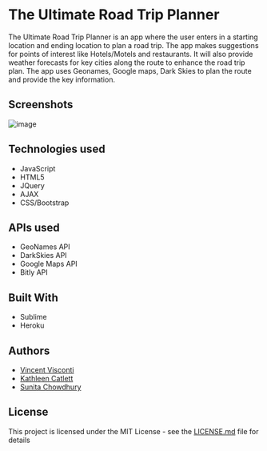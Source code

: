 # The Ultimate Road Trip Planner

The Ultimate Road Trip Planner is an app where the user enters in a starting location and ending location to plan a road trip. The app makes suggestions for points of interest like Hotels/Motels and restaurants. It will also provide weather forecasts for key cities along the route to enhance the road trip plan. The app uses Geonames, Google maps, Dark Skies to plan the route and provide the key information.

## Screenshots
![image](https://cloud.githubusercontent.com/assets/20932574/21952147/cf5b8b04-d9e2-11e6-8962-3a665cf8079a.png)

## Technologies used
- JavaScript
- HTML5
- JQuery
- AJAX
- CSS/Bootstrap

## APIs used
* GeoNames API
* DarkSkies API
* Google Maps API
* Bitly API

## Built With
* Sublime 
* Heroku 

## Authors


* [Vincent Visconti](https://github.com/VinnyV88)
* [Kathleen Catlett](https://github.com/kathcatBC)
* [Sunita Chowdhury](https://github.com/smchow)
  


## License

This project is licensed under the MIT License - see the [LICENSE.md](LICENSE.md) file for details
